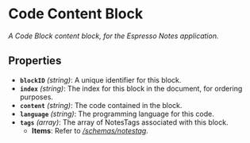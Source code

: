 # Code Content Block

*A Code Block content block, for the Espresso Notes application.*

## Properties

- **`blockID`** *(string)*: A unique identifier for this block.
- **`index`** *(string)*: The index for this block in the document, for ordering purposes.
- **`content`** *(string)*: The code contained in the block.
- **`language`** *(string)*: The programming language for this code.
- **`tags`** *(array)*: The array of NotesTags associated with this block.
  - **Items**: Refer to *[/schemas/notestag](#chemas/notestag)*.
